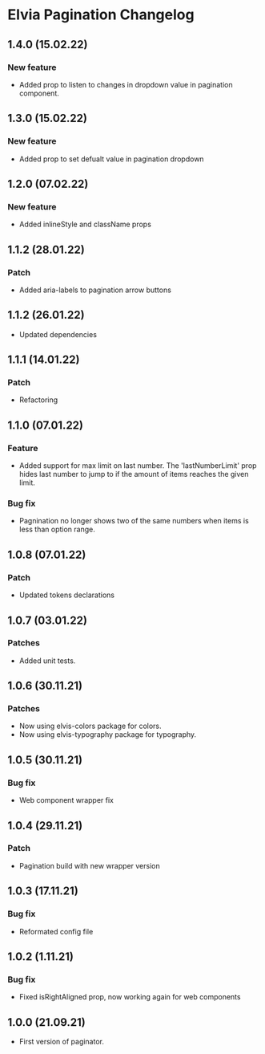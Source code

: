 # Elvia Pagination Changelog

## 1.4.0 (15.02.22)

### New feature

- Added prop to listen to changes in dropdown value in pagination component.

## 1.3.0 (15.02.22)

### New feature

- Added prop to set defualt value in pagination dropdown

## 1.2.0 (07.02.22)

### New feature

- Added inlineStyle and className props

## 1.1.2 (28.01.22)

### Patch

- Added aria-labels to pagination arrow buttons

## 1.1.2 (26.01.22)

- Updated dependencies

## 1.1.1 (14.01.22)

### Patch

- Refactoring

## 1.1.0 (07.01.22)

### Feature

- Added support for max limit on last number. The 'lastNumberLimit' prop hides last number to jump to if the
  amount of items reaches the given limit.

### Bug fix

- Pagnination no longer shows two of the same numbers when items is less than option range.

## 1.0.8 (07.01.22)

### Patch

- Updated tokens declarations

## 1.0.7 (03.01.22)

### Patches

- Added unit tests.

## 1.0.6 (30.11.21)

### Patches

- Now using elvis-colors package for colors.
- Now using elvis-typography package for typography.

## 1.0.5 (30.11.21)

### Bug fix

- Web component wrapper fix

## 1.0.4 (29.11.21)

### Patch

- Pagination build with new wrapper version

## 1.0.3 (17.11.21)

### Bug fix

- Reformated config file

## 1.0.2 (1.11.21)

### Bug fix

- Fixed isRightAligned prop, now working again for web components

## 1.0.0 (21.09.21)

- First version of paginator.
